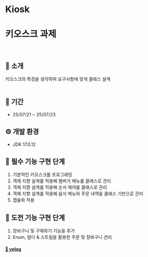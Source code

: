 # Kiosk

# 키오스크 과제

<br>

## 📑 소개

키오스크의 특징을 생각하여 요구사항에 맞게 클래스 설계
<br><br>

## 📆 기간

* 25/07/21 ~ 25/07/23
  <br>

## ⚙ 개발 환경

* JDK 17.0.12
  <br>

## 🔧 필수 기능 구현 단계

1. 기본적인 키오스크를 프로그래밍
2. 객체 지향 설계를 적용해 햄버거 메뉴를 클래스로 관리
3. 객체 지향 설계를 적용해 순서 제어를 클래스로 관리
4. 객체 지향 설계를 적용해 음식 메뉴와 주문 내역을 클래스 기반으로 관리
5. 캡슐화 적용
   <br>

## 🔧 도전 기능 구현 단계

1. 장바구니 및 구매하기 기능을 추가
2. Enum, 람다 & 스트림을 활용한 주문 및 장바구니 관리
   <br>

#### [💾 velog](https://velog.io/@qpsrltn/250723-%ED%82%A4%EC%98%A4%EC%8A%A4%ED%81%AC-%EA%B3%BC%EC%A0%9C)